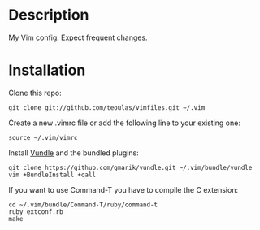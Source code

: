 # Description

My Vim config. Expect frequent changes.

# Installation

Clone this repo:

    git clone git://github.com/teoulas/vimfiles.git ~/.vim
    
Create a new .vimrc file or add the following line to your existing one:

    source ~/.vim/vimrc

Install [Vundle](https://github.com/gmarik/vundle) and the bundled plugins:

    git clone https://github.com/gmarik/vundle.git ~/.vim/bundle/vundle
    vim +BundleInstall +qall

If you want to use Command-T you have to compile the C extension:

    cd ~/.vim/bundle/Command-T/ruby/command-t
    ruby extconf.rb
    make
